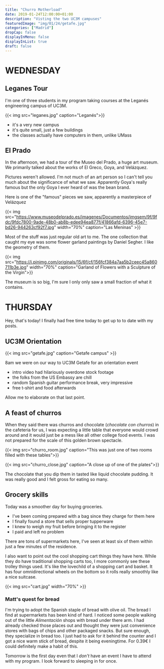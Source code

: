 ```yaml
---
title: "Churro Motherload"
date: 2019-01-24T12:00:00+01:00
description: "Visting the two UC3M campuses"
featuredImage: "img/01/24/getafe.jpg"
categories: ["Madrid"]
dropCap: false
displayInMenu: false
displayInList: true
draft: false
---
```


# WEDNESDAY

## Leganes Tour

I'm one of three students in my program taking courses at the Leganés engineering campus of UC3M.

{{< img src="leganes.jpg" caption="Leganés">}}

* it's a very new campus
* it's quite small, just a few buildings
* the classes actually have computers in them, unlike UMass

## El Prado

In the afternoon, we had a tour of the Museo del Prado, a huge art museum. We primarily talked about the works of El Greco, Goya, and Velázquez.

Pictures weren't allowed. I'm not much of an art person so I can't tell you much about the significance of what we saw. Apparently Goya's really famous but the only Goya I ever heard of was the bean brand.

Here is one of the "famous" pieces we saw, apparently a masterpiece of Velázquez

{{< img src="https://www.museodelprado.es/imagenes/Documentos/imgsem/9f/9fdc/9fdc7800-9ade-48b0-ab8b-edee94ea877f/41866afd-6396-45e7-bd26-944263cf92f7.jpg" width="70%" caption="Las Meninas" >}}

Most of the stuff was just regular old art to me. The one collection that caught my eye was some flower garland paintings by Daniel Segher. I like the geometry of them.

{{< img src="https://i.pinimg.com/originals/15/6f/cf/156fcf384a7aa5b2ceec45a860711b3e.jpg" width="70%" caption="Garland of Flowers with a Sculpture of the Virgin">}}

The museum is so big, I'm sure I only only saw a small fraction of what it contains.

# THURSDAY

Hey, that's today! I finally had free time today to get up to to date with my posts.

## UC3M Orientation

{{< img src="getafe.jpg" caption="Getafe campus" >}}

8am we were on our way to UC3M Getafe for an orientation event

* intro video had hilariously overdone stock footage
* the folks from the US Embassy are chill
* random Spanish guitar performance break, very impressive
* free t-shirt and food afterwards

Allow me to elaborate on that last point.

## A feast of churros

When they said there was churros and chocolate (*chocolate con churros*) in the cafeteria for us, I was expecting a little table that everyone would crowd around and it would just be a mess like all other college food events. I was not prepared for the scale of this golden brown spectacle.

{{< img src="churro_room.jpg" caption="This was just one of two rooms filled with these tables">}}

{{< img src="churro_close.jpg" caption="A close up of one of the plates">}}

The chocolate that you dip them in tasted like liquid chocolate pudding. It was really good and I felt gross for eating so many.

## Grocery skills

Today was a smoother day for buying groceries.

* I've been coming prepared with a bag since they charge for them here
* I finally found a store that sells proper tupperware
* I knew to weigh my fruit before bringing it to the register
* I paid and left no problem

There are tons of supermarkets here, I've seen at least six of them within just a few minutes of the residence.

I also want to point out the cool shopping cart things they have here. While they do have traditional shopping carts too, I more commonly see these trolley things used. It's like the lovechild of a shopping cart and basket. It has four omnidirectional wheels on the bottom so it rolls really smoothly like a nice suitcase.

{{< img src="cart.jpg" width="70%" >}}

### Matt's quest for bread

I'm trying to adopt the Spanish staple of bread with olive oil. The bread I find at supermarkets has been kind of hard. I noticed some people walking out of the little *Alimentación* shops with bread under there arm. I had already checked those places out and thought they were just convenience stores with bags of chips and other packaged snacks. But sure enough, they specialize in bread too. I just had to ask for it behind the counter and I got a nice warm stick of bread, despite it being eveningtime. For 0.39€ I could definitely make a habit of this.

Tomorrow is the first day even that I *don't* have an event I have to attend with my program. I look forward to sleeping in for once.

